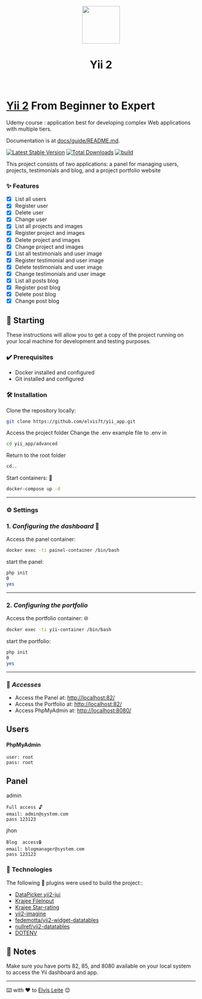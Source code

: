 <p align="center">
    <a href="https://github.com/yiisoft" target="_blank">
        <img src="https://avatars0.githubusercontent.com/u/993323" height="100px">
    </a>
    <h1 align="center">Yii 2 </h1>
    <br>
</p>

# [Yii 2](https://www.yiiframework.com/) From Beginner to Expert
Udemy course :   application best for
developing complex Web applications with multiple tiers.

Documentation is at [docs/guide/README.md](docs/guide/README.md).

[![Latest Stable Version](https://img.shields.io/packagist/v/yiisoft/yii2-app-advanced.svg)](https://packagist.org/packages/yiisoft/yii2-app-advanced)
[![Total Downloads](https://img.shields.io/packagist/dt/yiisoft/yii2-app-advanced.svg)](https://packagist.org/packages/yiisoft/yii2-app-advanced)
[![build](https://github.com/yiisoft/yii2-app-advanced/workflows/build/badge.svg)](https://github.com/yiisoft/yii2-app-advanced/actions?query=workflow%3Abuild)


This project consists of two applications: a panel for managing users, projects, testimonials and blog, and a project portfolio website

### ✨ Features
- [x] List all users
- [x] Register user
- [x] Delete user
- [x] Change user
- [x] List all projects and images
- [x] Register project and images
- [x] Delete project and images
- [x] Change project and images
- [x] List all testimonials and user image
- [x] Register testimonial and user image
- [x] Delete testimonials and user image
- [x] Change testimonials and user image
- [x] List all posts blog
- [x] Register post blog
- [x] Delete post blog
- [x] Change post blog

## 🚀 Starting

These instructions will allow you to get a copy of the project running on your local machine for development and testing purposes.


### ✔️ Prerequisites

* Docker installed and configured
* Git installed and configured

### 🛠️ Installation

Clone the repository locally:

```bash
git clone https://github.com/elvis7t/yii_app.git
```
Access the project folder
Change the .env example file 
to .env in
```bash
cd yii_app/advanced
```
Return to the root folder

```bash
cd..
```
Start containers: 🐋

```bash
docker-compose up -d
```
---
### ⚙️ Settings

### 1. *Configuring the dashboard* 📶
Access the panel container:
```bash
docker exec -ti painel-container /bin/bash
```
start the panel:

```bash
php init
0
yes
```
---

### 2. *Configuring the portfolio*
Access the portfolio container: 🌐
```bash
docker exec -ti yii-container /bin/bash
```
start the portfolio:

```bash
php init
0
yes
```
---
### 🔗 *Accesses*

* Access the Panel at:
[http://localhost:82/](http://localhost:82/)
* Access the Portfolio at:
[http://localhost:82/](http://localhost:85/)
* Access PhpMyAdmin at:
[http://localhost:8080/](http://localhost:8080/)


## Users

#### PhpMyAdmin
```
user: root
pass: root
```
## Panel

admin
```
Full access 🔓
email: admin@system.com
pass 123123
```
jhon

```
Blog  access🔒
email: blogmanager@system.com
pass 123123
```
### 🤖 Technologies

The following 🔌 plugins were used to build the project::

- [DataPicker yii2-jui](https://www.yiiframework.com/extension/yiisoft/yii2-jui)
- [Krajee FileInput](https://plugins.krajee.com/file-input#translations)
- [Krajee Star-rating](https://plugins.krajee.com/widget-details/star-rating)
- [yii2-imagine](https://www.yiiframework.com/extension/yiisoft/yii2-imagine)
- [fedemotta/yii2-widget-datatables](https://github.com/fedemotta/yii2-widget-datatables)
- [nullref/yii2-datatables](https://github.com/NullRefExcep/yii2-datatables/blob/master/src/DataTable.php)
- [DOTENV](https://github.com/vlucas/phpdotenv)

## 📝 Notes 
Make sure you have ports 82, 85, and 8080 available on your local system to access the Yii dashboard and app.


---
⌨️ with ❤️ to [Elvis Leite](https://gist.github.com/elvis7t) 😊
